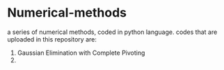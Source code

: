 # Numerical-methods
a series of numerical methods, coded in python language. codes that are uploaded in this repository are:
1) Gaussian Elimination with Complete Pivoting
2) 
